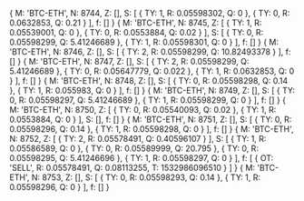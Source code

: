 { M: 'BTC-ETH',
  N: 8744,
  Z: [],
  S:
   [ { TY: 1, R: 0.05598302, Q: 0 },
     { TY: 0, R: 0.0632853, Q: 0.21 } ],
  f: [] }
{ M: 'BTC-ETH',
  N: 8745,
  Z:
   [ { TY: 1, R: 0.05539001, Q: 0 },
     { TY: 0, R: 0.0553884, Q: 0.02 } ],
  S:
   [ { TY: 0, R: 0.05598299, Q: 5.41246689 },
     { TY: 1, R: 0.05598301, Q: 0 } ],
  f: [] }
{ M: 'BTC-ETH',
  N: 8746,
  Z: [],
  S: [ { TY: 2, R: 0.05598299, Q: 10.82493378 } ],
  f: [] }
{ M: 'BTC-ETH',
  N: 8747,
  Z: [],
  S:
   [ { TY: 2, R: 0.05598299, Q: 5.41246689 },
     { TY: 0, R: 0.05647779, Q: 0.022 },
     { TY: 1, R: 0.0632853, Q: 0 } ],
  f: [] }
{ M: 'BTC-ETH',
  N: 8748,
  Z: [],
  S:
   [ { TY: 0, R: 0.05598298, Q: 0.14 },
     { TY: 1, R: 0.055983, Q: 0 } ],
  f: [] }
{ M: 'BTC-ETH',
  N: 8749,
  Z: [],
  S:
   [ { TY: 0, R: 0.05598297, Q: 5.41246689 },
     { TY: 1, R: 0.05598299, Q: 0 } ],
  f: [] }
{ M: 'BTC-ETH',
  N: 8750,
  Z:
   [ { TY: 0, R: 0.05540093, Q: 0.02 },
     { TY: 1, R: 0.0553884, Q: 0 } ],
  S: [],
  f: [] }
{ M: 'BTC-ETH',
  N: 8751,
  Z: [],
  S:
   [ { TY: 0, R: 0.05598296, Q: 0.14 },
     { TY: 1, R: 0.05598298, Q: 0 } ],
  f: [] }
{ M: 'BTC-ETH',
  N: 8752,
  Z: [ { TY: 2, R: 0.05578491, Q: 0.40596107 } ],
  S:
   [ { TY: 1, R: 0.05586589, Q: 0 },
     { TY: 0, R: 0.05589999, Q: 20.795 },
     { TY: 0, R: 0.05598295, Q: 5.41246696 },
     { TY: 1, R: 0.05598297, Q: 0 } ],
  f:
   [ { OT: 'SELL', R: 0.05578491, Q: 0.08113255, T: 1532986096510 } ] }
{ M: 'BTC-ETH',
  N: 8753,
  Z: [],
  S:
   [ { TY: 0, R: 0.05598293, Q: 0.14 },
     { TY: 1, R: 0.05598296, Q: 0 } ],
  f: [] }
